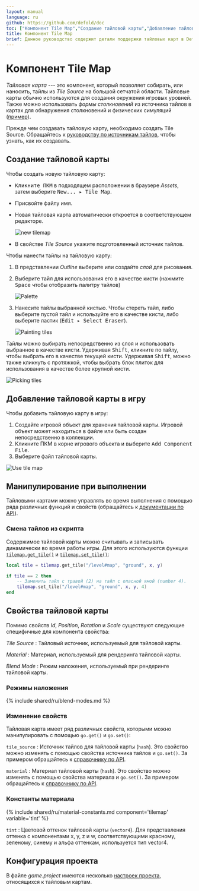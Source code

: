 ```yaml
---
layout: manual
language: ru
github: https://github.com/defold/doc
toc: ["Компонент Tile Map","Создание тайловой карты","Добавление тайловой карты в игру","Манипулирование при выполнении","Смена тайлов из скрипта","Свойства тайловой карты","Режимы наложения","Изменение свойств","Константы материала","Конфигурация проекта"]
title: Компонент Tile Map
brief: Данное руководство содержит детали поддержки тайловых карт в Defold.
---
```


# Компонент Tile Map

*Тайловая карта* --- это компонент, который позволяет собирать, или наносить, тайлы из *Tile Source* на большой сетчатой области. Тайловые карты обычно используются для создания окружения игровых уровней. Также можно использовать *формы столкновений* из источника тайлов в картах для обнаружения столкновений и физических симуляций ([пример](/examples/tilemap/collisions/)).

Прежде чем создавать тайловую карту, необходимо создать Tile Source. Обращайтесь к [руководству по источникам тайлов](/ru/manuals/tilesource), чтобы узнать, как их создавать.

## Создание тайловой карты

Чтобы создать новую тайловую карту:

- <kbd>Кликните ПКМ</kbd> в подходящем расположении в браузере *Assets*, затем выберите <kbd>New... ▸ Tile Map</kbd>.
- Присвойте файлу имя.
- Новая тайловая карта автоматически откроется в соответствующем редакторе.

  ![new tilemap](/manuals/images/tilemap/tilemap.png)

- В свойстве *Tile Source* укажите подготовленный источник тайлов.

Чтобы нанести тайлы на тайловую карту:

1. В представлении *Outline* выберите или создайте *слой* для рисования.
2. Выберите тайл для использования его в качестве кисти (нажмите <kbd>Space</kbd> чтобы отобразить палитру тайлов)

   ![Palette](/manuals/images/tilemap/palette.png)

3. Нанесите тайлы выбранной кистью. Чтобы стереть тайл, либо выберите пустой тайл и используйте его в качестве кисти, либо выберите ластик (<kbd>Edit ▸ Select Eraser</kbd>).

   ![Painting tiles](/manuals/images/tilemap/paint_tiles.png)

Тайлы можно выбирать непосредственно из слоя и использовать выбранное в качестве кисти. Удерживая <kbd>Shift</kbd>, кликните по тайлу, чтобы выбрать его в качестве текущей кисти. Удерживая <kbd>Shift</kbd>, можно также кликнуть с протяжкой, чтобы выбрать блок плиток для использования в качестве более крупной кисти.

![Picking tiles](/manuals/images/tilemap/pick_tiles.png)

## Добавление тайловой карты в игру

Чтобы добавить тайловую карту в игру:

1. Создайте игровой объект для хранения тайловой карты. Игровой объект может находиться в файле или быть создан непосредственно в коллекции.
2. Кликните ПКМ в корне игрового объекта и выберите <kbd>Add Component File</kbd>.
3. Выберите файл тайловой карты.

![Use tile map](/manuals/images/tilemap/use_tilemap.png)

## Манипулирование при выполнении

Тайловыми картами можно управлять во время выполнения с помощью ряда различных функций и свойств (обращайтесь к [документации по API](/ref/tilemap/)).

### Смена тайлов из скрипта

Содержимое тайловой карты можно считывать и записывать динамически во время работы игры. Для этого используются функции [`tilemap.get_tile()`](/ref/tilemap/#tilemap.get_tile) и [`tilemap.set_tile()`](/ref/tilemap/#tilemap.set_tile):

```lua
local tile = tilemap.get_tile("/level#map", "ground", x, y)

if tile == 2 then
    -- Заменить тайл с травой (2) на тайл с опасной ямой (number 4).
    tilemap.set_tile("/level#map", "ground", x, y, 4)
end
```

## Свойства тайловой карты

Помимо свойств *Id*, *Position*, *Rotation* и *Scale* существуют следующие специфичные для компонента свойства:

*Tile Source*
: Тайловый источник, используемый для тайловой карты.

*Material*
: Материал, используемый для рендеринга тайловой карты.

*Blend Mode*
: Режим наложения, используемый при рендеринге тайловой карты.

### Режимы наложения
{% include shared/ru/blend-modes.md %}

### Изменение свойств

Тайловая карта имеет ряд различных свойств, которыми можно манипулировать с помощью `go.get()` и `go.set()`:

`tile_source`
: Источник тайлов для тайловой карты (`hash`). Это свойство можно изменять с помощью свойства источника тайлов и `go.set()`. За примером обращайтесь к [справочнику по API](/ref/tilemap/#tile_source).

`material`
: Материал тайловой карты (`hash`). Это свойство можно изменять с помощью свойства материала и `go.set()`. За примером обращайтесь к [справочнику по API](/ref/tilemap/#material).

### Константы материала

{% include shared/ru/material-constants.md component='tilemap' variable='tint' %}

`tint`
: Цветовой оттенок тайловой карты (`vector4`). Для представления оттенка с компонентами x, y, z и w, соответствующими красному, зеленому, синему и альфа оттенкам, используется тип vector4.

## Конфигурация проекта

В файле *game.project* имеются несколько [настроек проекта](/ru/manuals/project-settings#tilemap), относящихся к тайловым картам.
